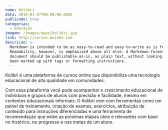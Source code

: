 ```yaml
---
nome: Kolibri
data: 2019-01-07T00:00:00.000Z
publicado: true
categorias:
  - educação
imagem: /images/apps/kolibri.jpg
link: http://cursos.moinho.com
descricao: >-
  Markdown is intended to be as easy-to-read and easy-to-write as is feasible.
  Readability, however, is emphasized above all else. A Markdown-formatted
  document should be publishable as-is, as plain text, without looking like it's
  been marked up with tags or formatting instructions.
---
```


Kolibri é uma plataforma de cursos online que disponibiliza uma tecnologia educacional de alta qualidade em comunidades.

Com essa plataforma você pode acompanhar o crescimento educacional de indivíduos e grupos de alunos com precisão e facilidade, mesmo em contextos educacionais informais. O Kolibri vem com ferramentas como um painel de treinamento, criação de exames, exercícios, atribuição de conteúdo para instruções diferenciadas e uma ferramenta de recomendação que exibe as próximas etapas úteis e relevantes com base no histórico, no progresso e nas metas de um aluno.


